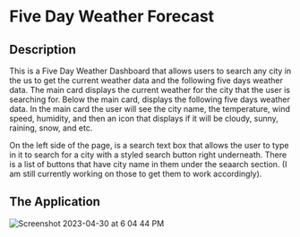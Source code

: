 # Five Day Weather Forecast

## Description

This is a Five Day Weather Dashboard that allows users to search any city in the us to get the current weather data and the following five days weather data. The main card displays the current weather for the city that the user is searching for. Below the main card, displays the following five days weather data. In the main card the user will see the city name, the temperature, wind speed, humidity, and then an icon that displays if it will be cloudy, sunny, raining, snow, and etc.

On the left side of the page, is a search text box that allows the user to type in it to search for a city with a styled search button right underneath. There  is a list of buttons that have city name in them under the seaarch section. (I am still currently working on those to get them to work accordingly).

## The Application
![Screenshot 2023-04-30 at 6 04 44 PM](https://user-images.githubusercontent.com/126508376/235378563-46ab75de-6941-46ea-b783-80d6eed92e70.png)
